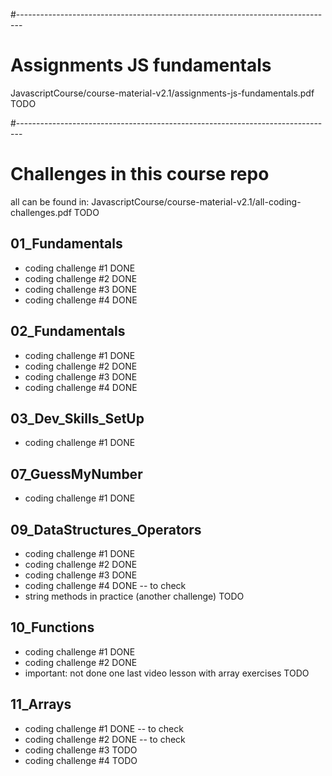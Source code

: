 #-------------------------------------------------------------------------------
# Assignments JS fundamentals
JavascriptCourse/course-material-v2.1/assignments-js-fundamentals.pdf TODO

#-------------------------------------------------------------------------------
# Challenges in this course repo

all can be found in:
JavascriptCourse/course-material-v2.1/all-coding-challenges.pdf TODO

## 01_Fundamentals
- coding challenge #1 DONE
- coding challenge #2 DONE
- coding challenge #3 DONE
- coding challenge #4 DONE

## 02_Fundamentals
- coding challenge #1 DONE
- coding challenge #2 DONE
- coding challenge #3 DONE
- coding challenge #4 DONE

## 03_Dev_Skills_SetUp
- coding challenge #1 DONE

## 07_GuessMyNumber
- coding challenge #1 DONE

## 09_DataStructures_Operators
- coding challenge #1 DONE
- coding challenge #2 DONE
- coding challenge #3 DONE
- coding challenge #4 DONE -- to check
- string methods in practice (another challenge) TODO

## 10_Functions
- coding challenge #1 DONE
- coding challenge #2 DONE
- important: not done one last video lesson with array exercises TODO

## 11_Arrays
- coding challenge #1 DONE -- to check
- coding challenge #2 DONE -- to check
- coding challenge #3 TODO
- coding challenge #4 TODO